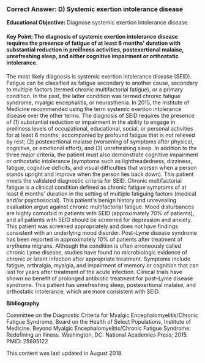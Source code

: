 
### Correct Answer: D) Systemic exertion intolerance disease 

**Educational Objective:** Diagnose systemic exertion intolerance disease.

#### **Key Point:** The diagnosis of systemic exertion intolerance disease requires the presence of fatigue of at least 6 months' duration with substantial reduction in preillness activities, postexertional malaise, unrefreshing sleep, and either cognitive impairment or orthostatic intolerance.

The most likely diagnosis is systemic exertion intolerance disease (SEID). Fatigue can be classified as fatigue secondary to another cause, secondary to multiple factors (termed chronic multifactorial fatigue), or a primary condition. In the past, the latter condition was termed chronic fatigue syndrome, myalgic encephalitis, or neurasthenia. In 2015, the Institute of Medicine recommended using the term systemic exertion intolerance disease over the other terms. The diagnosis of SEID requires the presence of (1) substantial reduction or impairment in the ability to engage in preillness levels of occupational, educational, social, or personal activities for at least 6 months, accompanied by profound fatigue that is not relieved by rest; (2) postexertional malaise (worsening of symptoms after physical, cognitive, or emotional effort); and (3) unrefreshing sleep. In addition to the three major criteria, the patient must also demonstrate cognitive impairment or orthostatic intolerance (symptoms such as lightheadedness, dizziness, fatigue, cognitive deficits, and visual difficulties that worsen when a person stands upright and improve when the person lies back down). This patient meets the validated diagnostic criteria for SEID.
Chronic multifactorial fatigue is a clinical condition defined as chronic fatigue symptoms of at least 6 months' duration in the setting of multiple fatiguing factors (medical and/or psychosocial). This patient's benign history and unrevealing evaluation argue against chronic multifactorial fatigue.
Mood disturbances are highly comorbid in patients with SEID (approximately 70% of patients), and all patients with SEID should be screened for depression and anxiety. This patient was screened appropriately and does not have findings consistent with an underlying mood disorder.
Post–Lyme disease syndrome has been reported in approximately 10% of patients after treatment of erythema migrans. Although the condition is often erroneously called chronic Lyme disease, studies have found no microbiologic evidence of chronic or latent infection after appropriate treatment. Symptoms include fatigue, arthralgia, myalgia, and impairment of memory or cognition that can last for years after treatment of the acute infection. Clinical trials have shown no benefit of prolonged antibiotic treatment for post–Lyme disease syndrome. This patient has unrefreshing sleep, postexertional malaise, and orthostatic intolerance, which are more consistent with SEID.

**Bibliography**

Committee on the Diagnostic Criteria for Myalgic Encephalomyelitis/Chronic Fatigue Syndrome, Board on the Health of Select Populations, Institute of Medicine. Beyond Myalgic Encephalomyelitis/Chronic Fatigue Syndrome: Redefining an Illness. Washington, DC: National Academies Press; 2015. PMID: 25695122

This content was last updated in August 2018.